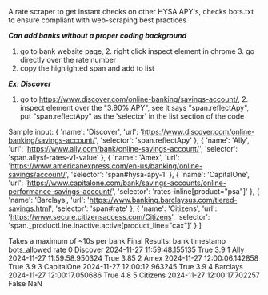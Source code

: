 A rate scraper to get instant checks on other HYSA APY's, checks bots.txt to ensure compliant with web-scraping best practices

***Can add banks without a proper coding background***
1. go to bank website page, 2. right click inspect element in chrome 3. go directly over the rate number 
4. copy the highlighted span and add to list

***Ex: Discover***
1. go to https://www.discover.com/online-banking/savings-account/, 2. inspect element over the "3.90% APY", see it says "span.reflectApy", put "span.reflectApy" as the 'selector' in the list section of the code 

Sample input: 
        {
            'name': 'Discover',
            'url': 'https://www.discover.com/online-banking/savings-account/',
            'selector': 'span.reflectApy'
        },
        {
            'name': 'Ally',
            'url': 'https://www.ally.com/bank/online-savings-account/',
            'selector': 'span.allysf-rates-v1-value'
        },
        {
            'name': 'Amex',
            'url': 'https://www.americanexpress.com/en-us/banking/online-savings/account/',
            'selector': 'span#hysa-apy-1'
        },
        {
            'name': 'CapitalOne',
            'url': 'https://www.capitalone.com/bank/savings-accounts/online-performance-savings-account/',
            'selector': 'rates-inline[product="psa"]'
        },
        {
            'name': 'Barclays',
            'url': 'https://www.banking.barclaysus.com/tiered-savings.html',
            'selector': 'span#rate'
        },
        {
            'name': 'Citizens',
            'url': 'https://www.secure.citizensaccess.com/Citizens',
            'selector': 'span._productLine.inactive.active[product_line="cax"]'
        }
    ]

Takes a maximum of ~10s per bank 
Final Results:
         bank                  timestamp  bots_allowed  rate
0    Discover 2024-11-27 11:59:48.155135          True   3.9
1        Ally 2024-11-27 11:59:58.950324          True   3.85
2        Amex 2024-11-27 12:00:06.142858          True   3.9
3  CapitalOne 2024-11-27 12:00:12.963245          True   3.9
4    Barclays 2024-11-27 12:00:17.050686          True   4.8
5    Citizens 2024-11-27 12:00:17.702257         False   NaN

